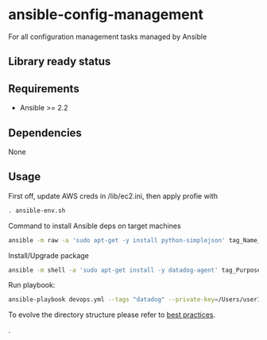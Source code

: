 # ansible-config-management
For all configuration management tasks managed by Ansible

Library ready status
--------------------



Requirements
------------

* Ansible >= 2.2

Dependencies
------------

None


## Usage
First off, update AWS creds in /lib/ec2.ini, then apply profie with
```bash
. ansible-env.sh
```


Command to install Ansible deps on target machines
```bash
ansible -m raw -a 'sudo apt-get -y install python-simplejson' tag_Name_devops_eu_west_1_jenkins_jmeter_2:devops_eu_west_1_jenkins_jmeter_3
```

Install/Upgrade package
```bash
ansible -m shell -a 'sudo apt-get install -y datadog-agent' tag_Purpose_jenkins
```

Run playbook:
```bash
ansible-playbook devops.yml --tags "datadog" --private-key=/Users/user1/global-devops-admin
```

To evolve the directory structure please refer to [best practices](http://docs.ansible.com/ansible/latest/playbooks_best_practices.html#directory-layout).

.
